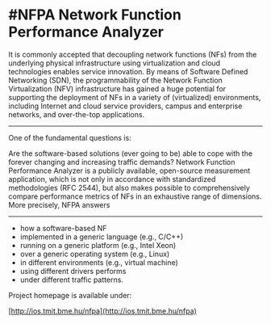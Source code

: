 #NFPA
Network Function Performance Analyzer
=======

It is commonly accepted that decoupling network functions (NFs) from the underlying physical 
infrastructure using virtualization and cloud technologies enables service innovation. 
By means of Software Defined Networking (SDN), the programmability of the Network Function 
Virtualization (NFV) infrastructure has gained a huge potential for supporting the deployment 
of NFs in a variety of (virtualized) environments, including Internet and cloud service providers, 
campus and enterprise networks, and over-the-top applications.

-------

One of the fundamental questions is: 

Are the software-based solutions (ever going to be) able to cope with the forever changing and increasing traffic demands? Network Function Performance Analyzer is a publicly available, open-source measurement application, which is not only in accordance with standardized methodologies (RFC 2544), but also makes possible to comprehensively compare performance metrics of NFs in an exhaustive range of dimensions. More precisely, NFPA answers

-------
 - how a software-based NF
 - implemented in a generic language (e.g., C/C++)
 - running on a generic platform (e.g., Intel Xeon)
 - over a generic operating system (e.g., Linux)
 - in different environments (e.g., virtual machine)
 - using different drivers performs
 - under different traffic patterns.



Project homepage is available under:

[http://ios.tmit.bme.hu/nfpa](http://ios.tmit.bme.hu/nfpa)

